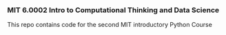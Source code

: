 ### MIT 6.0002 Intro to Computational Thinking and Data Science


This repo contains code for the second MIT introductory Python Course